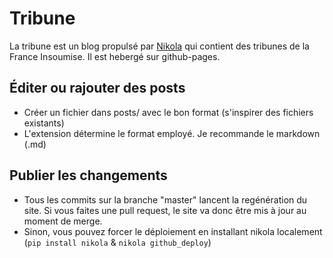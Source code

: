 # Tribune

La tribune est un blog propulsé par [Nikola](https://getnikola.com/) qui contient des tribunes de la France Insoumise. Il est hebergé sur github-pages.

## Éditer ou rajouter des posts

 * Créer un fichier dans posts/ avec le bon format (s'inspirer des fichiers existants)
 * L'extension détermine le format employé. Je recommande le markdown (.md)

## Publier les changements

 * Tous les commits sur la branche "master" lancent la regénération du site. Si vous faites une pull request, le site va donc être mis à jour au moment de merge.
 * Sinon, vous pouvez forcer le déploiement en installant nikola localement (```pip install nikola``` & ```nikola github_deploy```)
